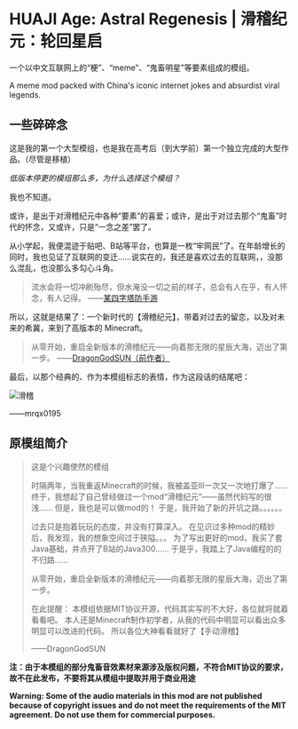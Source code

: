 # HUAJI Age: Astral Regenesis | 滑稽纪元：轮回星启

一个以中文互联网上的“梗”、“meme”、“鬼畜明星”等要素组成的模组。

A meme mod packed with China's iconic internet jokes and absurdist viral legends.

## 一些碎碎念

这是我的第一个大型模组，也是我在高考后（到大学前）第一个独立完成的大型作品。（尽管是移植）

*低版本停更的模组那么多，为什么选择这个模组？*

我也不知道。

或许，是出于对滑稽纪元中各种“要素”的喜爱；或许，是出于对过去那个“鬼畜”时代的怀念，又或许，只是“一念之差”罢了。

从小学起，我便混迹于贴吧、B站等平台，也算是一枚“牢网民”了。在年龄增长的同时，我也见证了互联网的变迁……说实在的，我还是喜欢过去的互联网，，没那么混乱，也没那么多勾心斗角。

> 流水会将一切冲刷殆尽，但水淹没一切之前的样子，总会有人在乎，有人怀念，有人记得。
> ——[某四字塔防手游](https://prts.wiki/w/AT-8_%E9%80%9D%E5%B7%9D)

所以，这就是结果了：一个新时代的【滑稽纪元】，带着对过去的留恋，以及对未来的希冀，来到了高版本的 Minecraft。

> 从零开始，重启全新版本的滑稽纪元——向着那无限的星辰大海，迈出了第一步。
> ——[DragonGodSUN（前作者）](#原模组简介)

最后，以那个经典的、作为本模组标志的表情，作为这段话的结尾吧：

![滑稽](https://img.moegirl.org.cn/common/thumb/9/9c/%E6%BB%91%E7%A8%BD%E8%A1%A8%E6%83%85.png/64px-%E6%BB%91%E7%A8%BD%E8%A1%A8%E6%83%85.png)

——mrqx0195

## 原模组简介

> 这是个兴趣使然的模组
>
> 时隔两年，当我重返Minecraft的时候，我被盖亚III一次又一次地打爆了……
> 终于，我想起了自己曾经做过一个mod“滑稽纪元”——虽然代码写的很浅……
> 但是，我也是可以做mod的！
> 于是，我开始了新的开坑之路。。。。。。
>
> 过去只是抱着玩玩的态度，并没有打算深入。
> 在见识过多种mod的精妙后，我发现，我的想象空间过于狭隘。。。
> 为了写出更好的mod，我买了套Java基础，并点开了B站的Java300……
> 于是乎，我踏上了Java编程的的不归路……
>
> 从零开始，重启全新版本的滑稽纪元——向着那无限的星辰大海，迈出了第一步。
>
> 在此提醒：
> 本模组依据MIT协议开源，代码其实写的不大好，各位就将就着看看吧。
> 本人还是Minecraft制作初学者，从我的代码中明显可以看出众多明显可以改进的代码。
> 所以各位大神看看就好了【手动滑稽】
>
> ——DragonGodSUN

**注：由于本模组的部分鬼畜音效素材来源涉及版权问题，不符合MIT协议的要求，故不在此发布，不要将其从模组中提取并用于商业用途**

**Warning: Some of the audio materials in this mod are not published because of copyright issues and do not meet
the requirements of the MIT agreement. Do not use them for commercial purposes.**  

